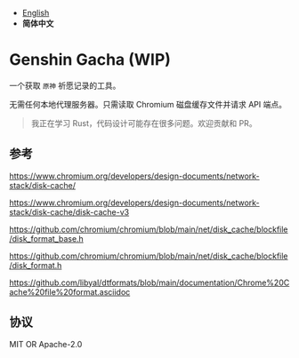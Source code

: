 - [English](README.md)
- **简体中文**

# Genshin Gacha (WIP)

一个获取 `原神` 祈愿记录的工具。

无需任何本地代理服务器。只需读取 Chromium 磁盘缓存文件并请求 API 端点。

> 我正在学习 Rust，代码设计可能存在很多问题。欢迎贡献和 PR。

## 参考

https://www.chromium.org/developers/design-documents/network-stack/disk-cache/

https://www.chromium.org/developers/design-documents/network-stack/disk-cache/disk-cache-v3

https://github.com/chromium/chromium/blob/main/net/disk_cache/blockfile/disk_format_base.h

https://github.com/chromium/chromium/blob/main/net/disk_cache/blockfile/disk_format.h

https://github.com/libyal/dtformats/blob/main/documentation/Chrome%20Cache%20file%20format.asciidoc

## 协议

MIT OR Apache-2.0
